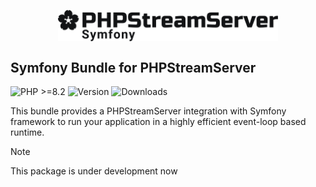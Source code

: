 <p align="center">
  <picture>
    <source media="(prefers-color-scheme: dark)" srcset="https://raw.githubusercontent.com/phpstreamserver/.github/refs/heads/main/assets/phpss_symfony_light.svg">
    <img alt="PHPStreamServer logo" align="center" width="70%" src="https://raw.githubusercontent.com/phpstreamserver/.github/refs/heads/main/assets/phpss_symfony_dark.svg">
  </picture>
</p>

## Symfony Bundle for PHPStreamServer
![PHP >=8.2](https://img.shields.io/badge/PHP->=8.2-777bb3.svg)
![Version](https://img.shields.io/github/v/tag/phpstreamserver/symfony?label=Version&filter=v*.*.*&sort=semver&color=374151)
![Downloads](https://img.shields.io/packagist/dt/phpstreamserver/symfony?label=Downloads&color=f28d1a)

This bundle provides a PHPStreamServer integration with Symfony framework to run your application in a highly efficient event-loop based runtime.

> [!NOTE]  
> This package is under development now
